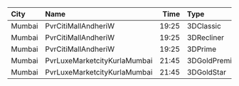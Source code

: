 | City   | Name                         |  Time | Type          | Price | Capacity | Booked |
| :----- | :--------------------------- | ----: | :------------ | ----: | -------: | -----: |
| Mumbai | PvrCitiMallAndheriW          | 19:25 | 3DClassic     |  200₹ |       23 |      0 |
| Mumbai | PvrCitiMallAndheriW          | 19:25 | 3DRecliner    |  250₹ |       12 |      9 |
| Mumbai | PvrCitiMallAndheriW          | 19:25 | 3DPrime       |  200₹ |       73 |     23 |
| Mumbai | PvrLuxeMarketcityKurlaMumbai | 21:45 | 3DGoldPremium |  700₹ |       12 |      2 |
| Mumbai | PvrLuxeMarketcityKurlaMumbai | 21:45 | 3DGoldStar    |  700₹ |       18 |      0 |